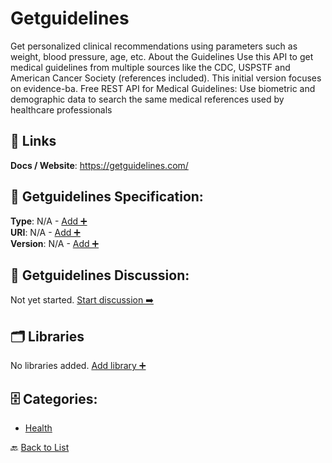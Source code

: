 # Getguidelines

Get personalized clinical recommendations using parameters such as weight, blood pressure, age, etc. About the Guidelines Use this API to get medical guidelines from multiple sources like the CDC, USPSTF and American Cancer Society (references included). This initial version focuses on evidence-ba. Free REST API for Medical Guidelines:
Use biometric and demographic data to search the same medical references used by healthcare professionals

##  🔗 Links
**Docs / Website**: https://getguidelines.com/

## 🧬 Getguidelines Specification:
**Type**: N/A - [Add ➕](https://github.com/apis-list/apis-list/edit/main/apis.yaml#L7660)  
**URI**: N/A - [Add ➕](https://github.com/apis-list/apis-list/edit/main/apis.yaml#L7660)  
**Version**: N/A - [Add ➕](https://github.com/apis-list/apis-list/edit/main/apis.yaml#L7660)

## 💬 Getguidelines Discussion:
Not yet started. [Start discussion ➡️](https://github.com/apis-list/apis-list/discussions/new)

## 🗂️ Libraries

No libraries added. [Add library ➕](https://github.com/apis-list/apis-list/edit/main/apis.yaml#L7660)    


## 🗄️ Categories:
- [Health](https://github.com/apis-list/apis-list#health-)

🔙  [Back to List](https://github.com/apis-list/apis-list)
